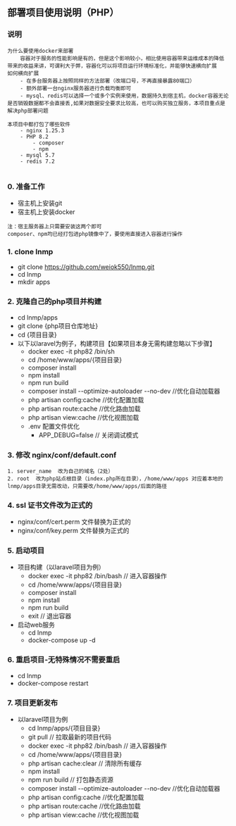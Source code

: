 ## 部署项目使用说明（PHP）
### 说明
```
为什么要使用docker来部署
    容器对于服务的性能影响是有的，但是这个影响较小，相比使用容器带来运维成本的降低带来的收益来讲，可谓利大于弊，容器化可以将项目运行环境标准化，并能够快速横向扩展
如何横向扩展
    - 在多台服务器上按照同样的方法部署（改端口号，不再直接暴露80端口）
    - 额外部署一台nginx服务器进行负载均衡即可
    - mysql、redis可以选择一个或多个实例来使用，数据持久到宿主机，docker容器无论是否销毁数据都不会直接丢,如果对数据安全要求比较高，也可以购买独立服务，本项目重点是解决php部署问题

本项目中都打包了哪些软件
    - nginx 1.25.3
    - PHP 8.2
        - composer
        - npm
    - mysql 5.7
    - redis 7.2


```
### 0. 准备工作
- 宿主机上安装git
- 宿主机上安装docker
```
注：宿主服务器上只需要安装这两个即可
composer、npm均已经打包进php镜像中了，要使用直接进入容器进行操作
```
### 1. clone lnmp

- git clone https://github.com/weiok550/lnmp.git
- cd lnmp
- mkdir apps

### 2. 克隆自己的php项目并构建

- cd lnmp/apps
- git clone {php项目仓库地址}
- cd {项目目录}
- 以下以laravel为例子，构建项目【如果项目本身无需构建忽略以下步骤】
  - docker exec -it php82 /bin/sh
  - cd /home/www/apps/{项目目录}
  - composer install
  - npm install
  - npm run build
  - composer install --optimize-autoloader --no-dev   //优化自动加载器
  - php artisan config:cache   //优化配置加载
  - php artisan route:cache    //优化路由加载
  - php artisan view:cache     //优化视图加载
  - .env 配置文件优化
    - APP_DEBUG=false   // 关闭调试模式

### 3. 修改 nginx/conf/default.conf
```
1. server_name  改为自己的域名（2处）
2. root  改为php站点根目录（index.php所在目录），/home/www/apps 对应着本地的lnmp/apps目录无需改动，只需要改/home/www/apps/后面的路径 
```

### 4. ssl 证书文件改为正式的

- nginx/conf/cert.perm 文件替换为正式的
- nginx/conf/key.perm  文件替换为正式的

### 5. 启动项目

- 项目构建（以laravel项目为例）
    - docker exec -it php82 /bin/bash   // 进入容器操作
    - cd /home/www/apps/{项目目录}
    - composer install
    - npm install
    - npm run build
    - exit  // 退出容器
- 启动web服务
    - cd lnmp
    - docker-compose up -d 

### 6. 重启项目-无特殊情况不需要重启
- cd lnmp
- docker-compose restart

### 7. 项目更新发布
- 以laravel项目为例
  - cd lnmp/apps/{项目目录}
  - git pull    // 拉取最新的项目代码
  - docker exec -it php82 /bin/bash // 进入容器操作
  - cd /home/www/apps/{项目目录}
  - php artisan cache:clear     // 清除所有缓存
  - npm install
  - npm run build               // 打包静态资源
  - composer install --optimize-autoloader --no-dev   //优化自动加载器
  - php artisan config:cache   //优化配置加载
  - php artisan route:cache    //优化路由加载
  - php artisan view:cache     //优化视图加载 
